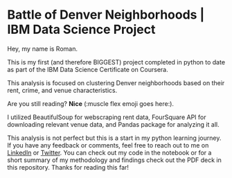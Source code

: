 # Battle of Denver Neighborhoods | IBM Data Science Project

Hey, my name is Roman.

This is my first (and therefore BIGGEST) project completed in python to date as part of the IBM Data Science Certificate on Coursera.

This analysis is focused on clustering Denver neighborhoods based on their rent, crime, and venue characteristics. 

Are you still reading? **Nice** (:muscle flex emoji goes here:). 

I utilized BeautifulSoup for webscraping rent data, FourSquare API for downloading relevant venue data, and Pandas package for analyzing it all.

This analysis is not perfect but this is a start in my python learning journey. If you have any feedback or comments, feel free to reach out to me on <a href='http://linkedin.com/in/romanpk/'>LinkedIn</a> or <a href='https://twitter.com/theromanpk'>Twitter</a>. You can check out my code in the notebook or for a short summary of my methodology and findings check out the PDF deck in this repository. Thanks for reading this far! 
